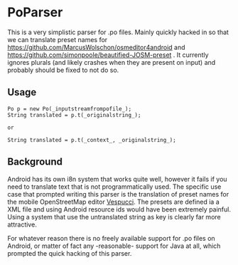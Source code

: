 # PoParser

This is a very simplistic parser for .po files. Mainly quickly hacked in so that we can translate preset names for https://github.com/MarcusWolschon/osmeditor4android and https://github.com/simonpoole/beautified-JOSM-preset . It currently ignores plurals (and likely crashes when they are present on input) and probably should be fixed to not do so.

## Usage

    Po p = new Po(_inputstreamfrompofile_);
    String translated = p.t(_originalstring_);
    
    or
    
    String translated = p.t(_context_, _originalstring_);
    
## Background

Android has its own i8n system that works quite well, however it fails if you need to translate text that is not programmatically used. The specific use case that prompted writing this parser is the translation of preset names for the mobile OpenStreetMap editor [Vespucci](https://github.com/MarcusWolschon/osmeditor4android). The presets are defined ia a XML file and using Android resource ids would have been extremely painful. Using a system that use the untranslated string as key is clearly far more attractive. 

For whatever reason there is no freely available support for .po files on Android, or matter of fact any -reasonable- support for Java at all, which prompted the quick hacking of this parser. 
